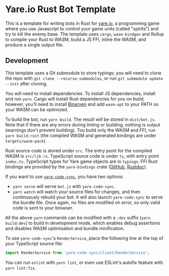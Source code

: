 # Yare.io Rust Bot Template

This is a template for writing bots in Rust for [yare.io](https://yare.io/), a programming game where you use Javascript to control your game units (called "spirits") and try to kill the enemy base. The template uses `cargo`, `wasm-bindgen` and Rollup to compile your Rust to WASM, build a JS FFI, inline the WASM, and produce a single output file.

## Development

This template uses a Git submodule to store typings; you will need to clone the repo with `git clone --recurse-submodules`, or run `git submodule update --init` after cloning.

You will need to install dependencies. To install JS dependencies, install and run `yarn`. Cargo will install Rust dependencies for you on build; however, you'll need to install [Binaryen](https://github.com/WebAssembly/binaryen) and add `wasm-opt` to your PATH so your WASM can be optimized.

To build the bot, run `yarn build`. The result will be stored in `dist/bot.js`. Note that if there are any errors during linting or building, nothing is output (warnings don't prevent building). Tou build only the WASM and FFI, run `yarn build:rust` (the compiled WASM and generated bindings are under `targets/wasm-pack`).

Rust source code is stored under `src`. The entry point for the compiled WASM is `src/lib.rs`. TypeScript source code is under `ts`, with entry point `index.ts`. TypeScript types for Yare game objects are in `typings`. FFI Rust bindings are provided by the `yare-bindings` crate ([GitHub](https://github.com/Jules-Bertholet/yare-rust-bindings), [Rustdoc](https://jules-bertholet.github.io/yare-rust-bindings/yare_bindings/)).

If you want to use [`yare-code-sync`](https://github.com/arikwex/yare-code-sync), you have two options:

* `yarn serve` will serve `bot.js` with `yare-code-sync`.
* `yarn watch` will watch your source files for changes, and then continuously rebuild your bot. It will also launch `yare-code-sync` to serve the bundle file. Once again, no files are modified on error, so only valid code is sent to your browser.

All the above `yarn` commands can be modified with a `:dev` suffix (`yarn build:dev`) to build in development mode, which enables debug assertions and disables WASM optimisation and bundle minification.

To use `yare-code-sync`'s `RenderService`, place the following line at the top of your TypeScript source file:

```javascript
import RenderService from 'yare-code-sync/client/RenderService';
```

You can run `eslint` with `yarn lint`, or even use ESLint's autofix feature with `yarn lint:fix`.
